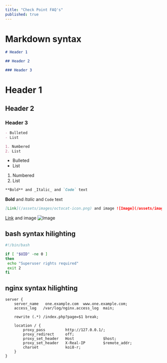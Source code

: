 ```yaml
---
title: "Check Point FAQ's"
published: true
---
```


# Markdown syntax

```markdown
# Header 1

## Header 2

### Header 3
```

# Header 1

## Header 2

### Header 3

```markdown
- Bulleted
- List

1. Numbered
2. List
```

- Bulleted
- List

1. Numbered
2. List

```markdown
**Bold** and _Italic_ and `Code` text
```

**Bold** and _Italic_ and `Code` text

```markdown
[Link](/assets/images/octocat-icon.png) and image ![Image](/assets/images/octocat-icon.png)
```

[Link](/assets/images/octocat-icon.png) and image ![Image](/assets/images/octocat-icon.png)

## bash syntax hilighting

```bash
#!/bin/bash

if [ "$UID" -ne 0 ]
then
 echo "Superuser rights required"
 exit 2
fi
```

## nginx syntax hilighting

```nginx
server {
    server_name   one.example.com  www.one.example.com;
    access_log   /var/log/nginx.access_log  main;

    rewrite (.*) /index.php?page=$1 break;

    location / {
        proxy_pass         http://127.0.0.1/;
        proxy_redirect     off;
        proxy_set_header   Host             $host;
        proxy_set_header   X-Real-IP        $remote_addr;
        charset            koi8-r;
    }
}
```
